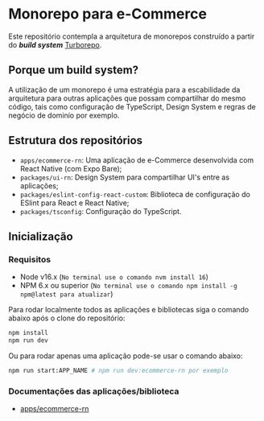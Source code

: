 # Monorepo para e-Commerce

Este repositório contempla a arquitetura de monorepos construído a partir do **_build system_** [Turborepo](https://turbo.build/repo).

## Porque um build system?

A utilização de um monorepo é uma estratégia para a escabilidade da arquitetura para outras aplicações que possam compartilhar do mesmo código, tais como configuração de TypeScript, Design System e regras de negócio de dominío por exemplo.

## Estrutura dos repositórios

- `apps/ecommerce-rn`: Uma aplicação de e-Commerce desenvolvida com React Native (com Expo Bare);
- `packages/ui-rn`: Design System para compartilhar UI's entre as aplicações;
- `packages/eslint-config-react-custom`: Biblioteca de configuração do ESlint para React e React Native;
- `packages/tsconfig`: Configuração do TypeScript.

## Inicialização

### Requisitos

- Node v16.x (`No terminal use o comando nvm install 16`)
- NPM 6.x ou superior (`No terminal use o comando npm install -g npm@latest para atualizar`)

Para rodar localmente todos as aplicações e bibliotecas siga o comando abaixo após o clone do repositório:

```bash
npm install
npm run dev
```

Ou para rodar apenas uma aplicação pode-se usar o comando abaixo:

```bash
npm run start:APP_NAME # npm run dev:ecommerce-rn por exemplo
```

### Documentações das aplicações/biblioteca

- [apps/ecommerce-rn](./apps/ecommerce-rn/README.md)
